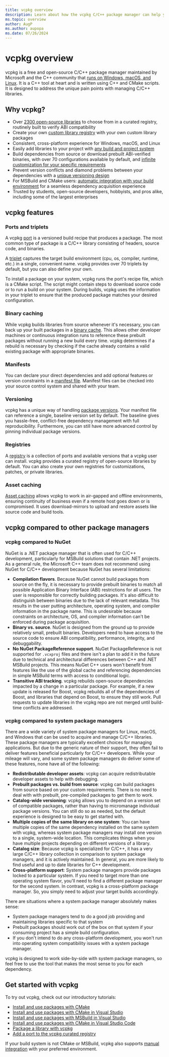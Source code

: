 ```yaml
---
title: vcpkg overview
description: Learn about how the vcpkg C/C++ package manager can help you acquire and manage dependencies. 
ms.topic: overview
author: AugP
ms.author: aupopa
ms.date: 07/26/2024
---
```


# vcpkg overview

vcpkg is a free and open-source C/C++ package manager maintained by Microsoft and the C++ community that [runs on Windows, macOS, and Linux](../concepts/supported-hosts.md). It is a C++ tool at heart and is written using C++ and CMake scripts. It is designed to address the unique pain points with managing C/C++ libraries.

## Why vcpkg?

- Over [2300 open-source libraries](https://github.com/microsoft/vcpkg/tree/master/ports) to choose from in a curated registry, routinely built to verify ABI compatibility
- Create your own [custom library registry](../concepts/registries.md) with your own custom library packages
- Consistent, cross-platform experience for Windows, macOS, and Linux
- Easily add libraries to your project with [any build and project system](../concepts/build-system-integration.md)
- Build dependencies from source or download prebuilt ABI-verified binaries, with over 70 configurations available by default, and [infinite customization for your specific requirements](../concepts/triplets.md)
- Prevent version conflicts and diamond problems between your dependencies with a [unique versioning design](../users/versioning.concepts.md)
- For MSBuild and CMake users: [automatic integration with your build environment](../concepts/build-system-integration.md) for a seamless dependency acquisition experience
- Trusted by students, open-source developers, hobbyists, and pros alike, including some of the largest enterprises

## vcpkg features

### Ports and triplets

A vcpkg [port](../concepts/ports.md) is a versioned build recipe that produces a package. The most common type of package is a C/C++ library consisting of headers, source code, and binaries.

A [triplet](../users/triplets.md) captures the target build environment (cpu, os, compiler, runtime, etc.) in a single, convenient name. vcpkg provides over 70 triplets by default, but you can also define your own.

To install a package on your system, vcpkg runs the port's recipe file, which is a CMake script. The script might contain steps to download source code or to run a build on your system. During builds, vcpkg uses the information in your triplet to ensure that the produced package matches your desired configuration.

### Binary caching

While vcpkg builds libraries from source whenever it's necessary, you can back up your built packages in a [binary cache](../consume/binary-caching-overview.md). This allows other developer machines or continuous integration runs to reference these prebuilt packages without running a new build every time. vcpkg determines if a rebuild is necessary by checking if the cache already contains a valid existing package with appropriate binaries.

### Manifests

You can declare your direct dependencies and add optional features or version constraints in a [manifest file](../concepts/manifest-mode.md). Manifest files can be checked into your source control system and shared with your team.

### Versioning

vcpkg has a unique way of handling [package versions](../users/versioning.concepts.md). Your manifest file can reference a single, baseline version set by default. The baseline gives you hassle-free, conflict-free dependency management with full reproducibility. Furthermore, you can still have more advanced control by pinning individual package versions.

### Registries

A [registry](../concepts/registries.md) is a collection of ports and available versions that a vcpkg user can install. vcpkg provides a curated registry of open-source libraries by default. You can also create your own registries for customizations, patches, or private libraries.

### Asset caching

[Asset caching](../users/assetcaching.md) allows vcpkg to work in air-gapped and offline environments, ensuring continuity of business even if a remote host goes down or is compromised. It uses download-mirrors to upload and restore assets like source code and build tools.

## vcpkg compared to other package managers

### vcpkg compared to NuGet

NuGet is a .NET package manager that is often used for C/C++ development, particularly for MSBuild solutions that contain .NET projects. As a general rule, the Microsoft C++ team does not recommend using NuGet for C/C++ development because NuGet has several limitations:

- **Compilation flavors**. Because NuGet cannot build packages from source on the fly, it is necessary to provide prebuilt binaries to match all possible Application Binary Interface (ABI) restrictions for all users. The user is responsible for correctly building packages. It's also difficult to distinguish between binaries due to the lack of relevant metadata. This results in the user putting architecture, operating system, and compiler information in the package name. This is undesirable because constraints on architecture, OS, and compiler information can't be enforced during package acquisition.
- **Binary vs. source**. NuGet is designed from the ground up to provide relatively small, prebuilt binaries. Developers need to have access to the source code to ensure ABI compatibility, performance, integrity, and debuggability.
- **No NuGet PackageReference support**. NuGet PackageReference is not supported for `.vcxproj` files and there isn't a plan to add it in the future due to technical and architectural differences between C++ and .NET MSBuild projects. This means NuGet C++ users won't benefit from features like the use of the global cache and referencing dependencies in simple MSBuild terms with access to conditional logic.
- **Transitive ABI tracking**. vcpkg rebuilds open-source dependencies impacted by a change in a particular package. For example, if a new update is released for Boost, vcpkg rebuilds all of the dependencies of Boost, and libraries that depend on Boost, to ensure they still work. Pull requests to update libraries in the vcpkg repo are not merged until build-time conflicts are addressed.

### vcpkg compared to system package managers

There are a wide variety of system package managers for Linux, macOS, and Windows that can be used to acquire and manage C/C++ libraries. These package managers are typically excellent choices for managing applications. But due to the generic nature of their support, they often fail to deliver features beneficial particularly for C/C++ developers. While your mileage will vary, and some system package managers do deliver some of these features, none have all of the following:

- **Redistributable developer assets**: vcpkg can acquire redistributable developer assets to help with debugging.
- **Prebuilt packages vs. build from source**: vcpkg can build packages from source based on your custom requirements. There is no need to deal with with prebuilt, pre-compiled packages to get them to work.
- **Catalog-wide versioning**: vcpkg allows you to depend on a version set of compatible packages, rather than having to micromanage individual package versions. You can still do so as needed, but the default experience is designed to be easy to get started with.
- **Multiple copies of the same library on one system**: You can have multiple copies of the same dependency installed on the same system with vcpkg, whereas system package managers may install one version to a single, system-wide location. This complicates things when you have multiple projects depending on different versions of a library.
- **Catalog size**: Because vcpkg is specialized for C/C++, it has a very large C/C++ library collection in comparison to system package managers, and it is actively maintained. In general, you are more likely to find useful and up to date libraries for C++ development.
- **Cross-platform support**: System package managers provide packages locked to a particular system. If you need to target more than one operating system flavor, you'll need to find a different package manager for the second system. In contrast, vcpkg is a cross-platform package manager. So, you simply need to adjust your target builds accordingly.

There are situations where a system package manager absolutely makes sense:

- System package managers tend to do a good job providing and maintaining libraries specific to that system
- Prebuilt packages should work out of the box on that system if your consuming project has a simple build configuration.
- If you don't intend to do any cross-platform development, you won't run into operating system compatibility issues with a system package manager.

vcpkg is designed to work side-by-side with system package managers, so feel free to use the tool that makes the most sense to you for each dependency.

## Get started with vcpkg

To try out vcpkg, check out our introductory tutorials:

- [Install and use packages with CMake](get-started.md)
- [Install and use packages with CMake in Visual Studio](get-started-vs.md)
- [Install and use packages with MSBuild in Visual Studio](get-started-msbuild.md)
- [Install and use packages with CMake in Visual Studio Code](get-started-vscode.md)
- [Package a library with vcpkg](get-started-packaging.md)
- [Add a port to the vcpkg curated registry](get-started-adding-to-registry.md)

If your build system is not CMake or MSBuild, vcpkg also supports [manual integration](../users/buildsystems/manual-integration.md) with your preferred environment.

